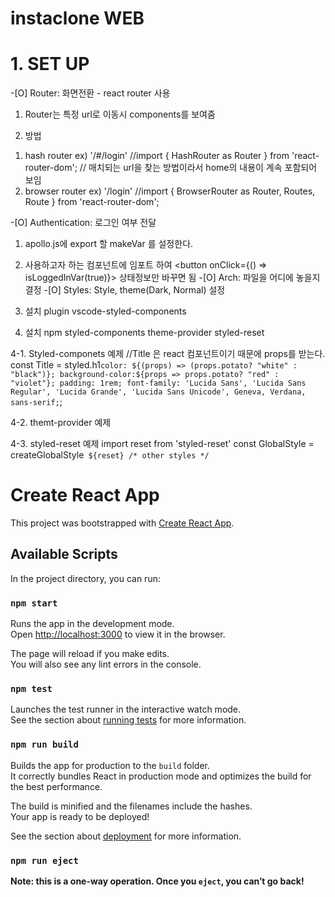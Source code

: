 # instaclone WEB

# 1. SET UP

-[O] Router: 화면전환 - react router 사용

1. Router는 특정 url로 이동시 components를 보여줌

2. 방법

1) hash router ex) '/#/login'
   //import { HashRouter as Router } from 'react-router-dom'; // 매치되는 url을 찾는 방법이라서 home의 내용이 계속 포함되어 보임
2) browser router ex) '/login'
   //import { BrowserRouter as Router, Routes, Route } from 'react-router-dom';

-[O] Authentication: 로그인 여부 전달

1. apollo.js에 export 할 makeVar 를 설정한다.
2. 사용하고자 하는 컴포넌트에 임포트 하여 <button onClick={() => isLoggedInVar(true)}> 상태정보만 바꾸면 됨 -[O] Arch: 파일을 어디에 놓을지 결정 -[O] Styles: Style, theme(Dark, Normal) 설정

3. 설치 plugin
   vscode-styled-components
4. 설치 npm
   styled-components
   theme-provider
   styled-reset

4-1. Styled-componets 예제
//Title 은 react 컴포넌트이기 때문에 props를 받는다.
const Title = styled.h1`color: ${(props) => (props.potato? "white" : "black")}; background-color:${props => props.potato? "red" : "violet"}; padding: 1rem; font-family: 'Lucida Sans', 'Lucida Sans Regular', 'Lucida Grande', 'Lucida Sans Unicode', Geneva, Verdana, sans-serif;`;

4-2. themt-provider 예제

4-3. styled-reset 예제
import reset from 'styled-reset'
const GlobalStyle = createGlobalStyle` ${reset} /* other styles */`

# Create React App

This project was bootstrapped with [Create React App](https://github.com/facebook/create-react-app).

## Available Scripts

In the project directory, you can run:

### `npm start`

Runs the app in the development mode.\
Open [http://localhost:3000](http://localhost:3000) to view it in the browser.

The page will reload if you make edits.\
You will also see any lint errors in the console.

### `npm test`

Launches the test runner in the interactive watch mode.\
See the section about [running tests](https://facebook.github.io/create-react-app/docs/running-tests) for more information.

### `npm run build`

Builds the app for production to the `build` folder.\
It correctly bundles React in production mode and optimizes the build for the best performance.

The build is minified and the filenames include the hashes.\
Your app is ready to be deployed!

See the section about [deployment](https://facebook.github.io/create-react-app/docs/deployment) for more information.

### `npm run eject`

**Note: this is a one-way operation. Once you `eject`, you can’t go back!**
